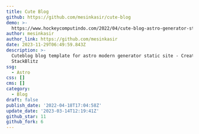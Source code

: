 ```yaml
---
title: Cute Blog
github: https://github.com/mesinkasir/cute-blog
demo: >-
  https://www.hockeycomputindo.com/2022/04/cute-blog-astro-generator-static-site.html
author: mesinkasir
author_link: https://github.com/mesinkasir
date: 2023-11-29T06:49:59.843Z
description: >-
  Cuteblog blog template for astro modern generator static site - Created with
  StackBlitz ️
ssg:
  - Astro
css: []
cms: []
category:
  - Blog
draft: false
publish_date: '2022-04-18T17:04:58Z'
update_date: '2023-03-14T12:19:41Z'
github_star: 11
github_fork: 6
---
```


